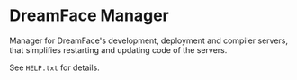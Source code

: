 # DreamFace Manager

Manager for DreamFace's development, deployment and compiler servers, that simplifies restarting and updating code of the servers.

See `HELP.txt` for details.
